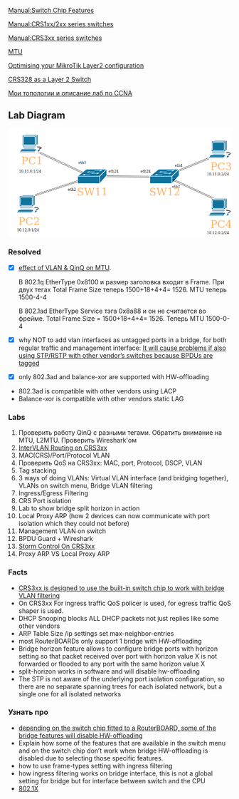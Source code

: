 [Manual:Switch Chip Features](https://wiki.mikrotik.com/wiki/Manual:Switch_Chip_Features)

[Manual:CRS1xx/2xx series switches](https://wiki.mikrotik.com/wiki/Manual:CRS1xx/2xx_series_switches)

[Manual:CRS3xx series switches](https://wiki.mikrotik.com/wiki/Manual:CRS3xx_series_switches)

[MTU](https://wiki.mikrotik.com/wiki/Manual:Maximum_Transmission_Unit_on_RouterBoards)

[Optimising your MikroTik Layer2 configuration](https://mum.mikrotik.com/presentations/EU19/presentation_6567_1552377486.pdf)

[CRS328 as a Layer 2 Switch](https://mum.mikrotik.com/presentations/UK18/presentation_6174_1539088509.pdf)

[Мои топологии и описание лаб по CCNA](https://github.com/bubnovd/Labs)

## Lab Diagram
![diagram](lab1.png)

### Resolved
- [x] [effect of VLAN & QinQ on MTU](https://groups.geni.net/geni/wiki/QinqResults).

   В 802.1q EtherType 0x8100 и размер заголовка входит в Frame. При двух тегах Total Frame Size теперь 1500+18+4+4= 1526. MTU теперь 1500-4-4

   В 802.1ad EtherType Service тэга 0x8a88 и он не считается во фрейме. Total Frame Size = 1500+18+4+4= 1526. Теперь MTU 1500-0-4 

- [x] why NOT to add vlan interfaces as untagged ports in a bridge, for both regular traffic and management interface: [It will cause problems if also using STP/RSTP with other vendor’s switches because BPDUs are tagged](https://wiki.mikrotik.com/wiki/Manual:Layer2_misconfiguration#VLAN_on_a_bridge_in_a_bridge)
- [x] only 802.3ad and balance-xor are supported with HW-offloading
- 802.3ad is compatible with other vendors using LACP
- Balance-xor is compatible with other vendors static LAG

### Labs
1. Проверить работу QinQ с разными тегами. Обратить внимание на MTU, L2MTU. Проверить Wireshark'ом
2. [InterVLAN Routing on CRS3xx](https://wiki.mikrotik.com/wiki/Manual:CRS_Router#InterVLAN_Routing_2)
3. MAC(CRS)/Port/Protocol VLAN
4. Проверить QoS на CRS3xx: MAC, port, Protocol, DSCP, VLAN
5. Tag stacking
6. 3 ways of doing VLANs: Virtual VLAN interface (and bridging together), VLANs on switch menu, Bridge VLAN filtering
7. Ingress/Egress Filtering
8. CRS Port isolation
9. Lab to show bridge split horizon in action
10. Local Proxy ARP (how 2 devices can now communicate with port isolation which they could not before)
11. Management VLAN on switch
12. BPDU Guard + Wireshark
13. [Storm Control On CRS3xx](https://wiki.mikrotik.com/wiki/Manual:CRS3xx_series_switches#Traffic_Storm_Control)
14. Proxy ARP VS Local Proxy ARP

### Facts
- [CRS3xx is designed to use the built-in switch chip to work with bridge VLAN filtering](https://wiki.mikrotik.com/wiki/Manual:CRS3xx_series_switches#VLAN_Filtering)
- On CRS3xx For ingress traffic QoS policer is used, for egress traffic QoS shaper is used.
- DHCP Snooping blocks ALL DHCP packets not just replies like some other vendors
- ARP Table Size /ip settings set max-neighbor-entries
- most RouterBOARDs only support 1 bridge with HW-offloading
- Bridge horizon feature allows to configure bridge ports with horizon setting so that packet received over port with horizon value X is not forwarded or flooded to any port with the same horizon value X
- split-horizon works in software and will disable hw-offloading
- The STP is not aware of the underlying port isolation configuration, so there are no separate spanning trees for each isolated network, but a single one for all isolated networks

### Узнать про
- [depending on the switch chip fitted to a RouterBOARD, some of the bridge features will disable HW-offloading](https://wiki.mikrotik.com/wiki/Manual:Interface/Bridge#Bridge_Hardware_Offloading)
- Explain how some of the features that are available in the switch menu and on the switch chip don’t work when bridge HW-offloading is disabled due to selecting those specific features.
- how to use frame-types setting with ingress filtering
- how ingress filtering works on bridge interface, this is not a global setting for bridge but for interface between switch and the CPU
- [802.1X](https://wiki.mikrotik.com/wiki/Manual:Interface/Dot1x)